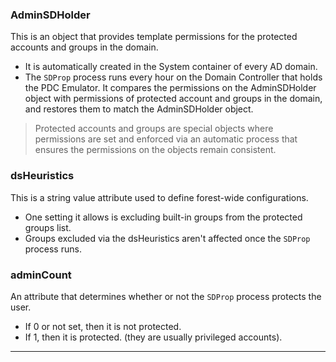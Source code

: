 
### AdminSDHolder

This is an object that provides template permissions for the protected accounts and groups in the domain.
- It is automatically created in the System container of every AD domain.
- The `SDProp` process runs every hour on the Domain Controller that holds the PDC Emulator. It compares the permissions on the AdminSDHolder object with permissions of protected account and groups in the domain, and restores them to match the AdminSDHolder object. 

> Protected accounts and groups are special objects where permissions are set and enforced via an automatic process that ensures the permissions on the objects remain consistent.

### dsHeuristics

This is a string value attribute used to define forest-wide configurations.
- One setting it allows is excluding built-in groups from the protected groups list.
- Groups excluded via the dsHeuristics aren't affected once the `SDProp` process runs.

### adminCount

An attribute that determines whether or not the `SDProp` process protects the user.
- If 0 or not set, then it is not protected.
- If 1, then it is protected. (they are usually privileged accounts).

---


